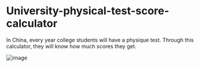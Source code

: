 # University-physical-test-score-calculator
In China, every year college students will have a physique test. Through this calculator, they will know how much scores they get.

![image](https://github.com/xiexupang/University-physical-test-score-calculator/blob/master/presentation.PNG)

